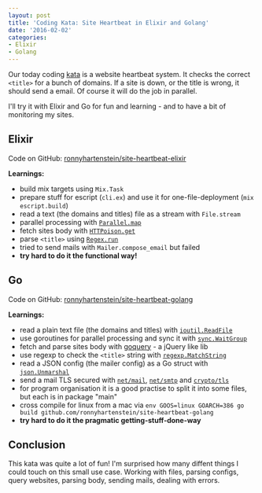 ```yaml
---
layout: post
title: 'Coding Kata: Site Heartbeat in Elixir and Golang'
date: '2016-02-02'
categories:
- Elixir
- Golang
---
```


Our today coding [kata](https://en.wikipedia.org/wiki/Kata_(programming)) is a website heartbeat system.
It checks the correct `<title>` for a bunch of domains.
If a site is down, or the title is wrong, it should send a email.
Of course it will do the job in parallel.

I'll try it with Elixir and Go for fun and learning - and to have a bit of monitoring my sites.

<!--more-->

## Elixir

Code on GitHub: [ronnyhartenstein/site-heartbeat-elixir](https://github.com/ronnyhartenstein/site-heartbeat-elixir)

**Learnings:**

- build mix targets using `Mix.Task`
- prepare stuff for escript (`cli.ex`) and use it for one-file-deployment (`mix escript.build`)
- read a text (the domains and titles) file as a stream with `File.stream`
- parallel processing with [`Parallel.map`](https://hex.pm/packages/parallel)
- fetch sites body with [`HTTPoison.get`](https://github.com/edgurgel/httpoison)
- parse `<title>` using [`Regex.run`](http://elixir-lang.org/docs/stable/elixir/Regex.html)
- tried to send mails with `Mailer.compose_email` but failed
- **try hard to do it the functional way!**


## Go

Code on GitHub: [ronnyhartenstein/site-heartbeat-golang](https://github.com/ronnyhartenstein/site-heartbeat-golang)

**Learnings:**

- read a plain text file (the domains and titles) with [`ioutil.ReadFile`](https://golang.org/pkg/io/ioutil/#ReadFile)
- use goroutines for parallel processing and sync it with [`sync.WaitGroup`](https://golang.org/pkg/sync/#WaitGroup)
- fetch and parse sites body with [goquery](https://github.com/PuerkitoBio/goquery) - a jQuery like lib
- use regexp to check the `<title>` string with [`regexp.MatchString`](https://golang.org/pkg/regexp/#MatchString)
- read a JSON config (the mailer config) as a Go struct with [`json.Unmarshal`](https://golang.org/pkg/encoding/json/#Unmarshal)
- send a mail TLS secured with [`net/mail`](https://golang.org/pkg/net/mail/), [`net/smtp`](https://golang.org/pkg/net/smtp/) and [`crypto/tls`](https://golang.org/pkg/crypto/tls/)
- for program organisation it is a good practise to split it into some files, but each is in package "main"
- cross compile for linux from a mac via `env GOOS=linux GOARCH=386 go build github.com/ronnyhartenstein/site-heartbeat-golang`
- **try hard to do it the pragmatic getting-stuff-done-way**


## Conclusion

This kata was quite a lot of fun! I'm surprised how many diffent things I could touch on this small use case. Working with files, parsing configs, query websites, parsing body, sending mails, dealing with errors.
